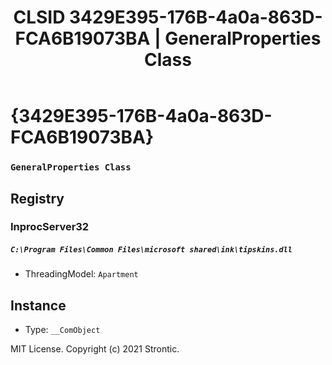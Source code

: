 ﻿---
title: "CLSID 3429E395-176B-4a0a-863D-FCA6B19073BA | GeneralProperties Class"
excerpt: What is COM-Object CLSID 3429E395-176B-4a0a-863D-FCA6B19073BA?
---

# {3429E395-176B-4a0a-863D-FCA6B19073BA}

### `GeneralProperties Class`

## Registry


### InprocServer32

##### `C:\Program Files\Common Files\microsoft shared\ink\tipskins.dll`
* ThreadingModel: `Apartment`

## Instance

* Type: `__ComObject`

MIT License. Copyright (c) 2021 Strontic.


